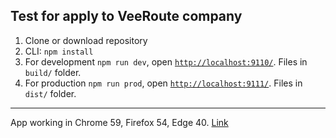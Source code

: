 ## Test for apply to VeeRoute company

1. Clone or download repository
2. CLI: `npm install`
3. For development `npm run dev`, open [`http://localhost:9110/`](http://localhost:9110/). Files in `build/` folder.
4. For production `npm run prod`, open [`http://localhost:9111/`](http://localhost:9111/). Files in `dist/` folder.

---

App working in Chrome 59, Firefox 54, Edge 40.
[Link](https://test-veeroute.herokuapp.com/)
